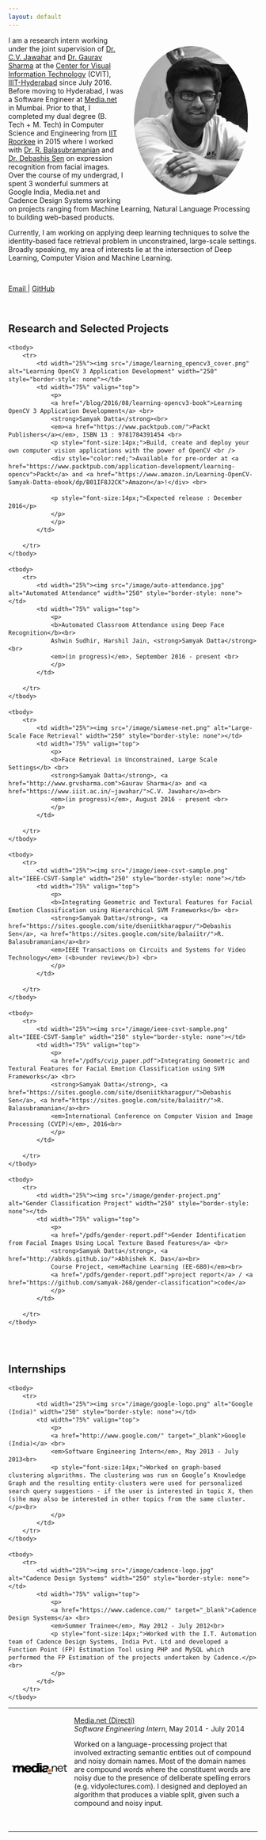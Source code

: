 ```yaml
---
layout: default
---
```

<img style="float:right;padding:20px;"
src="/image/personal-photo-round.jpg" alt="profile picture" width="230" height="300">

<!-- <img style="width=305px;height=435px;float:right;padding:20px;"
src="/image/personal-photo.jpg" alt="profile picture" width="230" height="300"> -->


I am a research intern working under the joint supervision of [Dr. C.V. Jawahar](https://www.iiit.ac.in/~jawahar/) and [Dr. Gaurav Sharma](http://www.grvsharma.com) at the [Center for Visual Information Technology](https://cvit.iiit.ac.in/) (CVIT), [IIIT-Hyderabad](https://www.iiit.ac.in) since July 2016. Before moving to Hyderabad, I was a Software Engineer at [Media.net](http://www.media.net/) in Mumbai. Prior to that, I completed my dual degree (B. Tech + M. Tech) in Computer Science and Engineering from [IIT Roorkee](http://www.iitr.ac.in/) in 2015 where I worked with [Dr. R. Balasubramanian](http://www.iitr.ac.in/departments/CSE/pages/Home+Departments_and_Centres+Mathematics+People+Faculty+Balasubramanian_R_.html) and [Dr. Debashis Sen](http://www.iitkgp.ac.in/fac-profiles/showprofile.php?empcode=SWmUW&depts_name=ec) on expression recognition from facial images. Over the course of my undergrad, I spent 3 wonderful summers at Google India, Media.net and Cadence Design Systems working on projects ranging from Machine Learning, Natural Language Processing to building web-based products.

Currently, I am working on applying deep learning techniques to solve the identity-based face retrieval problem in unconstrained, large-scale settings. Broadly speaking, my area of interests lie at the intersection of Deep Learning, Computer Vision  and Machine Learning.

<br />
<p>
<a href="mailto:datta.samyak@gmail.com"> Email </a> | <a href="http://github.com/samyak-268/">GitHub</a>
</p>

<br />

## Research and Selected Projects

<table width="100%" align="center" border="0" cellspacing="0" cellpadding="20">

	<tbody>
		<tr>
			<td width="25%"><img src="/image/learning_opencv3_cover.png" alt="Learning OpenCV 3 Application Development" width="250" style="border-style: none"></td>
			<td width="75%" valign="top">
				<p>
				<a href="/blog/2016/08/learning-opencv3-book">Learning OpenCV 3 Application Development</a> <br>
				<strong>Samyak Datta</strong><br>
				<em><a href="https://www.packtpub.com/">Packt Publishers</a></em>, ISBN 13 : 9781784391454 <br>
				<p style="font-size:14px;">Build, create and deploy your own computer vision applications with the power of OpenCV <br />
				<div style="color:red;">Available for pre-order at <a href="https://www.packtpub.com/application-development/learning-opencv">Packt</a> and <a href="https://www.amazon.in/Learning-OpenCV-Samyak-Datta-ebook/dp/B01IF8J2CK">Amazon</a>!</div> <br>

				<p style="font-size:14px;">Expected release : December 2016</p>
				</p>
				</p>
			</td>
			
		</tr>		
	</tbody>

	<tbody>
		<tr>
			<td width="25%"><img src="/image/auto-attendance.jpg" alt="Automated Attendance" width="250" style="border-style: none"></td>
			<td width="75%" valign="top">
				<p>
				<b>Automated Classroom Attendance using Deep Face Recognition</b><br>
				Ashwin Sudhir, Harshil Jain, <strong>Samyak Datta</strong><br>
				<em>(in progress)</em>, September 2016 - present <br>
				</p>
			</td>
			
		</tr>		
	</tbody>

	<tbody>
		<tr>
			<td width="25%"><img src="/image/siamese-net.png" alt="Large-Scale Face Retrieval" width="250" style="border-style: none"></td>
			<td width="75%" valign="top">
				<p>
				<b>Face Retrieval in Unconstrained, Large Scale Settings</b> <br>
				<strong>Samyak Datta</strong>, <a href="http://www.grvsharma.com">Gaurav Sharma</a> and <a href="https://www.iiit.ac.in/~jawahar/">C.V. Jawahar</a><br>
				<em>(in progress)</em>, August 2016 - present <br>
				</p>
			</td>
			
		</tr>		
	</tbody>

	<tbody>
		<tr>
			<td width="25%"><img src="/image/ieee-csvt-sample.png" alt="IEEE-CSVT-Sample" width="250" style="border-style: none"></td>
			<td width="75%" valign="top">
				<p>
				<b>Integrating Geometric and Textural Features for Facial Emotion Classification using Hierarchical SVM Frameworks</b> <br>
				<strong>Samyak Datta</strong>, <a href="https://sites.google.com/site/dseniitkharagpur/">Debashis Sen</a>, <a href="https://sites.google.com/site/balaiitr/">R. Balasubramanian</a><br>
				<em>IEEE Transactions on Circuits and Systems for Video Technology</em> (<b>under review</b>) <br>
				</p>
			</td>
			
		</tr>		
	</tbody>

	<tbody>
		<tr>
			<td width="25%"><img src="/image/ieee-csvt-sample.png" alt="IEEE-CSVT-Sample" width="250" style="border-style: none"></td>
			<td width="75%" valign="top">
				<p>
				<a href="/pdfs/cvip_paper.pdf">Integrating Geometric and Textural Features for Facial Emotion Classification using SVM Frameworks</a> <br>
				<strong>Samyak Datta</strong>, <a href="https://sites.google.com/site/dseniitkharagpur/">Debashis Sen</a>, <a href="https://sites.google.com/site/balaiitr/">R. Balasubramanian</a><br>
				<em>International Conference on Computer Vision and Image Processing (CVIP)</em>, 2016<br>
				</p>
			</td>
			
		</tr>		
	</tbody>

	<tbody>
		<tr>
			<td width="25%"><img src="/image/gender-project.png" alt="Gender Classification Project" width="250" style="border-style: none"></td>
			<td width="75%" valign="top">
				<p>
				<a href="/pdfs/gender-report.pdf">Gender Identification from Facial Images Using Local Texture Based Features</a> <br>
				<strong>Samyak Datta</strong>, <a href="http://abkds.github.io/">Abhishek K. Das</a><br>
				Course Project, <em>Machine Learning (EE-680)</em><br>
				<a href="/pdfs/gender-report.pdf">project report</a> / <a href="https://github.com/samyak-268/gender-classification">code</a>
				</p>
			</td>
			
		</tr>		
	</tbody>
	
</table>

<br>

## Internships

<table width="100%" align="center" border="0" cellspacing="0" cellpadding="20">
	<tbody>
		<tr>
			<td width="25%"><img src="/image/media-net-logo.png" alt="Media.net" width="250" style="border-style: none"></td>
			<td width="75%" valign="top">
				<p>
				<a href="http://www.media.net/" target="_blank">Media.net (Directi)</a> <br>
				<em>Software Engineering Intern</em>, May 2014 - July 2014<br>
				<p style="font-size:14px;">Worked on a language-processing project that involved extracting semantic entities out of compound and noisy domain names. Most of the domain names are compound words where the constituent words are noisy due to the presence of deliberate spelling errors (e.g. vidyolectures.com). I designed and deployed an algorithm that produces a viable split, given such a compound and noisy input. </p><br>
				</p>
			</td>
		</tr>
	</tbody>

	<tbody>
		<tr>
			<td width="25%"><img src="/image/google-logo.png" alt="Google (India)" width="250" style="border-style: none"></td>
			<td width="75%" valign="top">
				<p>
				<a href="http://www.google.com/" target="_blank">Google (India)</a> <br>
				<em>Software Engineering Intern</em>, May 2013 - July 2013<br>
				<p style="font-size:14px;">Worked on graph-based clustering algorithms. The clustering was run on Google’s Knowledge Graph and the resulting entity-clusters were used for personalized search query suggestions - if the user is interested in topic X, then (s)he may also be interested in other topics from the same cluster.</p><br>
				</p>
			</td>
		</tr>
	</tbody>

	<tbody>
		<tr>
			<td width="25%"><img src="/image/cadence-logo.jpg" alt="Cadence Design Systems" width="250" style="border-style: none"></td>
			<td width="75%" valign="top">
				<p>
				<a href="https://www.cadence.com/" target="_blank">Cadence Design Systems</a> <br>
				<em>Summer Trainee</em>, May 2012 - July 2012<br>
				<p style="font-size:14px;">Worked with the I.T. Automation team of Cadence Design Systems, India Pvt. Ltd and developed a Function Point (FP) Estimation Tool using PHP and MySQL which performed the FP Estimation of the projects undertaken by Cadence.</p><br>
				</p>
			</td>
		</tr>
	</tbody>
</table>
